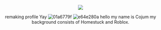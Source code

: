 <div align="center">
  
  ![](https://komarev.com/ghpvc/?username=devimccallion&label=Page+Views&color=1f9400) 
  
remaking profile Yay ![01a6779f](https://github.com/user-attachments/assets/4959edd4-d7d0-4390-a4c1-e15eb6056fe4) ![e64e280a](https://github.com/user-attachments/assets/545a3092-932b-4a03-827f-2d831db65478) hello my name is Cojum my background consists of Homestuck and Roblox.
</div>
